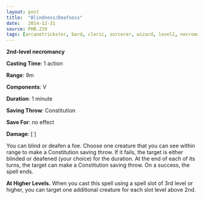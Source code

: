 ```yaml
---
layout: post
title:  "Blindness/Deafness"
date:   2014-12-31
source: PHB.219
tags: [arcanetrickster, bard, cleric, sorcerer, wizard, level2, necromancy]
---
```


**2nd-level necromancy**

**Casting Time**: 1 action

**Range**: 9m

**Components**: V

**Duration**: 1 minute

**Saving Throw**: Constitution

**Save For**: no effect

**Damage**: [ ]

You can blind or deafen a foe. Choose one creature that you can see within range to make a Constitution saving throw. If it fails, the target is either blinded or deafened (your choice) for the duration. At the end of each of its turns, the target can make a Constitution saving throw. On a success, the spell ends.

**At Higher Levels.** When you cast this spell using a spell slot of 3rd level or higher, you can target one additional creature for each slot level above 2nd.

